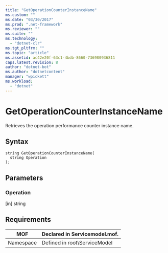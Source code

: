 ```yaml
---
title: "GetOperationCounterInstanceName"
ms.custom: ""
ms.date: "03/30/2017"
ms.prod: ".net-framework"
ms.reviewer: ""
ms.suite: ""
ms.technology: 
  - "dotnet-clr"
ms.tgt_pltfrm: ""
ms.topic: "article"
ms.assetid: ac42e20f-63c1-4bdb-8660-736980936811
caps.latest.revision: 8
author: "dotnet-bot"
ms.author: "dotnetcontent"
manager: "wpickett"
ms.workload: 
  - "dotnet"
---
```

# GetOperationCounterInstanceName
Retrieves the operation performance counter instance name.  

## Syntax  

```  
string GetOperationCounterInstanceName(  
  string Operation  
);  
```  

## Parameters  

### Operation  
 [in] string  

## Requirements  


|    MOF    | Declared in Servicemodel.mof. |
|-----------|-------------------------------|
| Namespace | Defined in root\ServiceModel  |

